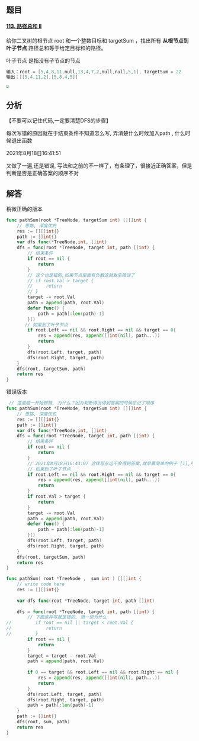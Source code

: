 ## 题目

#### [113. 路径总和 II](https://leetcode-cn.com/problems/path-sum-ii/)

给你二叉树的根节点 root 和一个整数目标和 targetSum ，找出所有 **从根节点到叶子节点** 路径总和等于给定目标和的路径。

叶子节点 是指没有子节点的节点

```go
输入：root = [5,4,8,11,null,13,4,7,2,null,null,5,1], targetSum = 22
输出：[[5,4,11,2],[5,8,4,5]]
```

<img src="C:\Users\26646\Desktop\牛客网刷题笔记\Pictures\Leetcode113-路径总和II.jpg" style="zoom:50%;" />

## 分析

【不要可以记住代码,一定要清楚DFS的步骤】

每次写错的原因就在于结束条件不知道怎么写, 弄清楚什么时候加入path , 什么时候退出函数

2021年8月18日16:41:51

又做了一遍,还是错误, 写法和之前的不一样了，有条理了，很接近正确答案，但是判断是否是正确答案的顺序不对

## 解答

稍微正确的版本

```go
func pathSum(root *TreeNode, targetSum int) [][]int {
    // 思路, 深度优先
    res := [][]int{}
    path := []int{}
    var dfs func(*TreeNode,int, []int)
    dfs = func(root *TreeNode, target int, path []int) {
        // 结束条件
        if root == nil {
            return
        }
        // 这个也是错的,如果节点里面有负数这就发生错误了
        // if root.Val > target {
        //     return
        // }
        target -= root.Val
        path = append(path, root.Val)
        defer func() {
            path = path[:len(path)-1]
        }()
       // 如果到了叶子节点
        if root.Left == nil && root.Right == nil && target == 0{
            res = append(res, append([]int(nil), path...))
            return
        }
        dfs(root.Left, target, path)
        dfs(root.Right, target, path)
    }
    dfs(root, targetSum, path)
    return res
}
```



错误版本

```go
 // 这道题一开始做错, 为什么？因为判断得没得到答案的时候忘记了顺序
func pathSum(root *TreeNode, targetSum int) [][]int {
    // 思路, 深度优先
    res := [][]int{}
    path := []int{}
    var dfs func(*TreeNode,int, []int)
    dfs = func(root *TreeNode, target int, path []int) {
        // 结束条件
        if root == nil {
            return
        }
        // 2021年8月18日16:43:07 这样写永远不会得到答案,就举最简单的例子 [1],所以要target-root.Val在前
        // 如果到了叶子节点
        if root.Left == nil && root.Right == nil && target == 0{
            res = append(res, append([]int(nil), path...))
            return
        }
        if root.Val > target {
            return
        }
        target -= root.Val
        path = append(path, root.Val)
        defer func() {
            path = path[:len(path)-1]
        }()
        dfs(root.Left, target, path)
        dfs(root.Right, target, path)
    }
    dfs(root, targetSum, path)
    return res
}
```



```go
func pathSum( root *TreeNode ,  sum int ) [][]int {
    // write code here
    res := [][]int{}
    
    var dfs func(root *TreeNode, target int, path []int)
    
    dfs = func(root *TreeNode, target int, path []int) {
        // 下面这样写就是错的, 想一想为什么
//         if root == nil || target < root.Val {
//             return 
//         }
        if root == nil {
            return
        }
        target = target - root.Val
        path = append(path, root.Val)
        
        if 0 == target && root.Left == nil && root.Right == nil {
            res = append(res, append([]int(nil), path...))
            return
        }
        dfs(root.Left, target, path)
        dfs(root.Right, target, path)
        path = path[:len(path)-1]
    }
    path := []int{}
    dfs(root, sum, path)
    return res
}
```

